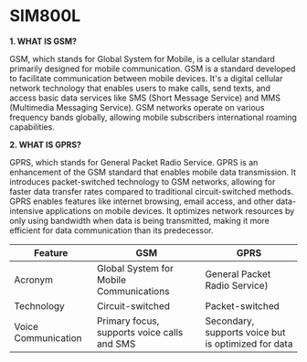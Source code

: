 # SIM800L

**1. WHAT IS GSM?**

GSM, which stands for Global System for Mobile, is a cellular standard primarily designed for mobile communication. GSM is a standard developed to facilitate communication between mobile devices. It's a digital cellular network technology that enables users to make calls, send texts, and access basic data services like SMS (Short Message Service) and MMS (Multimedia Messaging Service). GSM networks operate on various frequency bands globally, allowing mobile subscribers international roaming capabilities.


**2. WHAT IS GPRS?**


GPRS, which stands for General Packet Radio Service. GPRS is an enhancement of the GSM standard that enables mobile data transmission. It introduces packet-switched technology to GSM networks, allowing for faster data transfer rates compared to traditional circuit-switched methods. GPRS enables features like internet browsing, email access, and other data-intensive applications on mobile devices. It optimizes network resources by only using bandwidth when data is being transmitted, making it more efficient for data communication than its predecessor.

| Feature                            | GSM                                               | GPRS           |
| ---------------------------------- | ----------------------                            | -------------- | 
| Acronym                            | Global System for Mobile Communications           | General Packet Radio Service)  | 
| Technology                         | Circuit-switched                        | Packet-switched  |
  | Voice Communication              | Primary focus, supports voice calls and SMS                         | Secondary, supports voice but is optimized for data  | 
